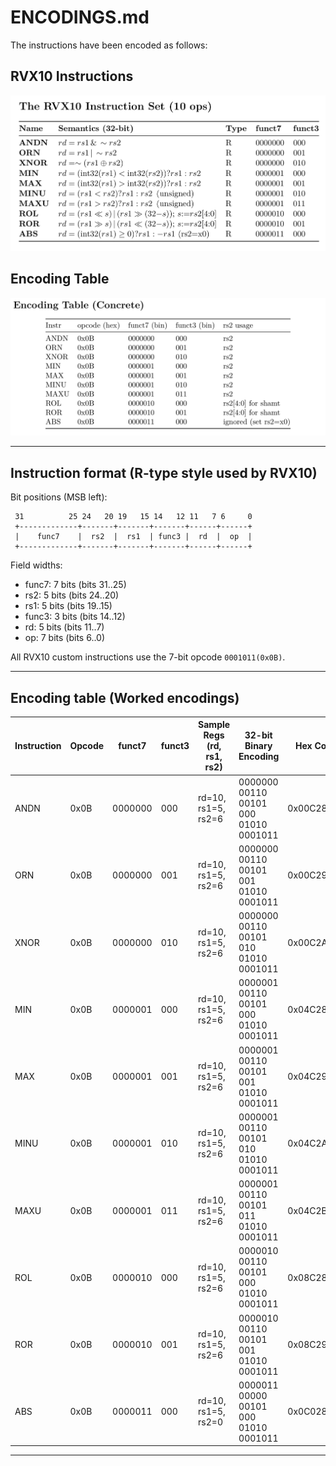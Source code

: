 # ENCODINGS.md

The instructions have been encoded as follows:

## RVX10 Instructions

![RVX10 Instructions](https://github.com/phoe-nice/CS322M_230102112/blob/30dfca0a867d52f629324d55d34d6e17448ede1d/RVX10/images/RVX10Instructions.png)

## Encoding Table

![Encoding Table (Concrete)](https://github.com/phoe-nice/CS322M_230102112/blob/bfa5425d5005f908d769b12bfe09e8257ab9ed32/RVX10/images/EncodingTable.png)

---

## Instruction format (R-type style used by RVX10)

Bit positions (MSB left):

```
 31          25 24   20 19   15 14   12 11   7 6     0
 +-------------+-------+-------+-------+------+------+
 |    func7    |  rs2  |  rs1  | func3 |  rd  |  op  |
 +-------------+-------+-------+-------+------+------+
```

Field widths:

* func7: 7 bits (bits 31..25)
* rs2:   5 bits (bits 24..20)
* rs1:   5 bits (bits 19..15)
* func3: 3 bits (bits 14..12)
* rd:    5 bits (bits 11..7)
* op:    7 bits (bits 6..0)

All RVX10 custom instructions use the 7-bit opcode `0001011(0x0B)`.

---

## Encoding table (Worked encodings)

| Instruction | Opcode | funct7 | funct3 | Sample Regs (rd, rs1, rs2) | 32-bit Binary Encoding                         | Hex Code  | ALUControl | Description               |
|-------------|--------|--------|--------|----------------------------|------------------------------------------------|-----------|------------|---------------------------|
| ANDN        |  0x0B  |0000000 |  000   |    rd=10, rs1=5, rs2=6     | 0000000 00110 00101 000 01010 0001011          | 0x00C28A8B| 01000      | x10 = x5 & ~x6            |
| ORN         |  0x0B  |0000000 |  001   |    rd=10, rs1=5, rs2=6     | 0000000 00110 00101 001 01010 0001011          | 0x00C29A8B| 01001      | x10 = x5 | ~x6            |
| XNOR        |  0x0B  |0000000 |  010   |    rd=10, rs1=5, rs2=6     | 0000000 00110 00101 010 01010 0001011          | 0x00C2AA8B| 01010      | x10 = ~(x5 ^ x6)          |
| MIN         |  0x0B  |0000001 |  000   |    rd=10, rs1=5, rs2=6     | 0000001 00110 00101 000 01010 0001011          | 0x04C28A8B| 01011      | x10 = min(x5, x6)         |
| MAX         |  0x0B  |0000001 |  001   |    rd=10, rs1=5, rs2=6     | 0000001 00110 00101 001 01010 0001011          | 0x04C29A8B| 01100      | x10 = max(x5, x6)         |
| MINU        |  0x0B  |0000001 |  010   |    rd=10, rs1=5, rs2=6     | 0000001 00110 00101 010 01010 0001011          | 0x04C2AA8B| 01101      | x10 = minu(x5, x6)        |
| MAXU        |  0x0B  |0000001 |  011   |    rd=10, rs1=5, rs2=6     | 0000001 00110 00101 011 01010 0001011          | 0x04C2BA8B| 01110      | x10 = maxu(x5, x6)        |
| ROL         |  0x0B  |0000010 |  000   |    rd=10, rs1=5, rs2=6     | 0000010 00110 00101 000 01010 0001011          | 0x08C28A8B| 01111      | x10 = rol(x5, x6[4:0])    |
| ROR         |  0x0B  |0000010 |  001   |    rd=10, rs1=5, rs2=6     | 0000010 00110 00101 001 01010 0001011          | 0x08C29A8B| 10000      | x10 = ror(x5, x6[4:0])    |
| ABS         |  0x0B  |0000011 |  000   |    rd=10, rs1=5, rs2=0     | 0000011 00000 00101 000 01010 0001011          | 0x0C028A8B| 10001      | x10 = abs(x5)             |

---
